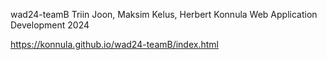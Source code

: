 wad24-teamB
Triin Joon, Maksim Kelus, Herbert Konnula
Web Application Development 2024

https://konnula.github.io/wad24-teamB/index.html
